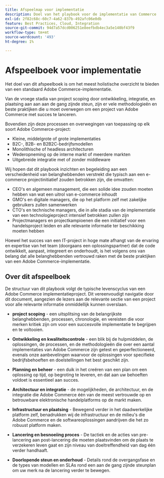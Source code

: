```yaml
---
title: Afspeelmap voor implementatie
description: Doel van het playbook voor de implementatie van Commerce
exl-id: 2f82c68c-60c7-4a62-837b-492afc06e0db
feature: Best Practices, Cloud, Integration
source-git-commit: 94d7a57dcd006251e8eefbdb4ec3a5e140bf43f9
workflow-type: tm+mt
source-wordcount: '493'
ht-degree: 1%

---
```


# Afspeelboek voor implementatie

Het doel van dit afspeelboek is om het meest holistische overzicht te bieden van een standaard Adobe Commerce-implementatie.

Van de vroege stadia van project scoping door ontwikkeling, integratie, en plaatsing aan aan aan de gang zijnde steun, zijn er vele methodologieën en beste praktijken die u moet overwegen om een project van Adobe Commerce met succes te lanceren.

Bovendien zijn deze processen en overwegingen van toepassing op elk soort Adobe Commerce-project:

- Kleine, middelgrote of grote implementaties
- B2C-, B2B- en B2B2C-bedrijfsmodellen
- Monolithische of headless architecturen
- Wederopneming op de interne markt of meerdere markten
- Uitgebreide integratie met of zonder middleware

Wij hopen dat dit playbook inzichten en begeleiding aan een verscheidenheid van belanghebbenden verstrekt die typisch aan een e-commerce projectinitiatief zouden betrokken zijn, die omvatten:

- CEO&#39;s en algemeen management, die een solide idee zouden moeten hebben van wat een uitrol van e-commerce inhoudt
- GMO&#39;s en digitale managers, die op het platform zelf met zakelijke gebruikers zullen samenwerken
- CTO&#39;s en technische managers, die in alle stadia van de implementatie van een technologieproject intensief betrokken zullen zijn
- Projectmanagers en projectkampioenen die een initiatief voor een handelsproject leiden en alle relevante informatie ter beschikking moeten hebben

Hoewel het succes van een IT-project in hoge mate afhangt van de ervaring en expertise van het team (doorgaans een oplossingspartner) dat de code ontwikkelt, aanpast, integreert en onderhoudt, is het volgens ons van belang dat alle belanghebbenden vertrouwd raken met de beste praktijken van een Adobe Commerce-implementatie.

## Over dit afspeelboek

De structuur van dit playbook volgt de typische levenscyclus van een Adobe Commerce implementatieproject. Dit vereenvoudigt navigatie door dit document, aangezien de lezers aan de relevante sectie van een project voor alle relevante informatie onmiddellijk kunnen overslaan.

- **project scoping** - een uitsplitsing van de belangrijkste belanghebbenden, processen, chronologie, en vereisten die voor merken kritiek zijn om voor een succesvolle implementatie te begrijpen en te voltooien.

- **Ontwikkeling en kwaliteitscontrole** - een blik bij de hulpmiddelen, de oplossingen, de processen, en de methodologieën die over een aantal implementaties van Adobe Commerce zijn getest en geperfectioneerd, evenals onze aanbevelingen waarvoor de oplossingen voor specifieke bedrijfsbehoeften en doelstellingen het best geschikt zijn.

- **Planning en beheer** - een duik in het creëren van een plan om een oplossing op tijd, op begroting te leveren, en dat aan uw behoeften voldoet is essentieel aan succes.

- **Architectuur en integratie** - de mogelijkheden, de architectuur, en de integratie die Adobe Commerce één van de meest vertrouwde op en betrouwbare elektronische handelplatforms op de markt maken.

- **Infrastructuur en plaatsing** - Bewegend verder in het daadwerkelijke platform zelf, benadrukken wij de infrastructuur en de milieu&#39;s die Adobe Commerce en de softwareoplossingen aandrijven die het zo robuust platform maken.

- **Lancering en besnoeiing proces** - De tactiek en de acties van pre-lancering aan post-lancering die moeten plaatsvinden om de plaats te verzekeren leven gaat en zijn niveau van doeltreffendheid van dag één verder handhaaft.

- **Doorlopende steun en onderhoud** - Details rond de overgangsfase en de types van modellen en SLAs rond een aan de gang zijnde steunplan om uw merk na de lancering verder te bewegen.
